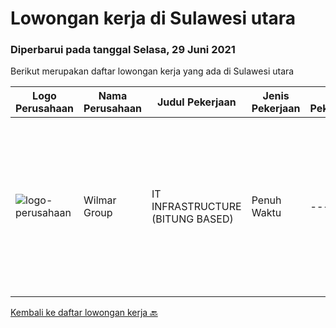 
  # Lowongan kerja di Sulawesi utara

  ### Diperbarui pada tanggal Selasa, 29 Juni 2021

  Berikut merupakan daftar lowongan kerja yang ada di Sulawesi utara

  |Logo Perusahaan | Nama Perusahaan | Judul Pekerjaan | Jenis Pekerjaan | Gaji Pekerjaan | Lokasi | Deskripsi | Tanggal diunggah | Pranala |
  | -------------- | --------------- | --------------- | --------- | --------- | -------------- | ------- | ----------- | ----------- |
  |![logo-perusahaan](https://image-service-cdn.seek.com.au/5683be4817b674e99653d054bb367590069452e8/ee4dce1061f3f616224767ad58cb2fc751b8d2dc)|Wilmar Group|IT INFRASTRUCTURE (BITUNG BASED)|Penuh Waktu|---|Bitung|Job Description: Actively monitors and analyzes user requests, evaluates and applies solutions. Troubleshoots any IT technical issues and resolves in...|Senin, 28 Juni 2021|https://www.jobstreet.co.id/id/job/it-infrastructure-bitung-based-3566623?token=0~123ebe78-6ab7-4b24-a188-d7e0f1ed32b7&sectionRank=1&jobId=jobstreet-id-job-3566623|


  [Kembali ke daftar lowongan kerja 🔙](../README.md#daftar-lowongan-kerja)
  